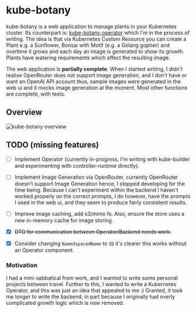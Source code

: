 # kube-botany

kube-botany is a web application to manage plants in your Kubernetes cluster. Its counterpart is: [kube-botany-operator](https://github.com/williamnoble/kube-botany-operator) which I'm in the process of writing. The idea is that via Kubernetes Custom Resource you can create a Plant e.g. a Sunflower, Bonsai with Motif (e.g. a Golang gopher) and overtime it grows and each day an image is generated to show its growth. Plants have watering requirements which affect the resulting image.

The web application is **partially complete**. When I started writing, I didn't realise OpenRouter does not support image
generation, and I don't have or want an OpenAI API account thus, sample images were generated in the web ui and it mocks
image generation at the moment. Most other functions are complete, with tests.

## Overview

![kube-botany overview](assets/screenshot.png)

## TODO (missing features)
- [ ] Implement Operator (currently in-progress, I'm writing with kube-builder and experimenting with controller-runtime
  directly).
- [ ] Implement Image Generation via OpenRouter, currently OpenRouter doesn't support Image Generation hence, I stopped
  developing for the time being. Because I can't experiment within the backend I haven't worked properly on the correct
  prompts, I do however, have the prompts I used in the web ui, and they seem to produce fairly consistent results.
- [ ] Improve image caching, add s3/minio fs. Also, ensure the store uses a new in-memory cache for image storing.
- [X] ~~DTO for communication between Operator/Backend needs work.~~
- [X] Consider changing `NamedspacedName` to `ID` it's clearer this works without an Operator component.


### Motivation
I had a mini-sabbatical from work, and I wanted to write some personal projects between travel. Further to this, I wanted to write a Kubernetes Operator, and this was just an idea that appealed to me :) Granted, it took me longer to write the backend, in part because I originally had overly complicated growth logic which is now removed. 